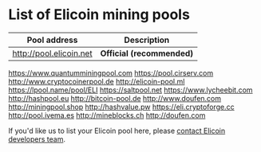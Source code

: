 # List of Elicoin mining pools

Pool address | Description
------------ | -----------
http://pool.elicoin.net | **Official (recommended)**
https://www.quantumminingpool.com
https://pool.cirserv.com
http://www.cryptocoinerpool.de
http://elicoin-pool.ml
https://lpool.name/pool/ELI
https://saltpool.net
https://www.lycheebit.com
http://hashpool.eu 
http://bitcoin-pool.de
http://www.doufen.com
http://miningpool.shop
http://hashvalue.pw
https://eli.cryptoforge.cc
http://pool.ivema.es
http://mineblocks.ch
http://doufen.com

If you'd like us to list your Elicoin pool here, please [contact Elicoin developers team](./README.md#contact-info-and-links).
